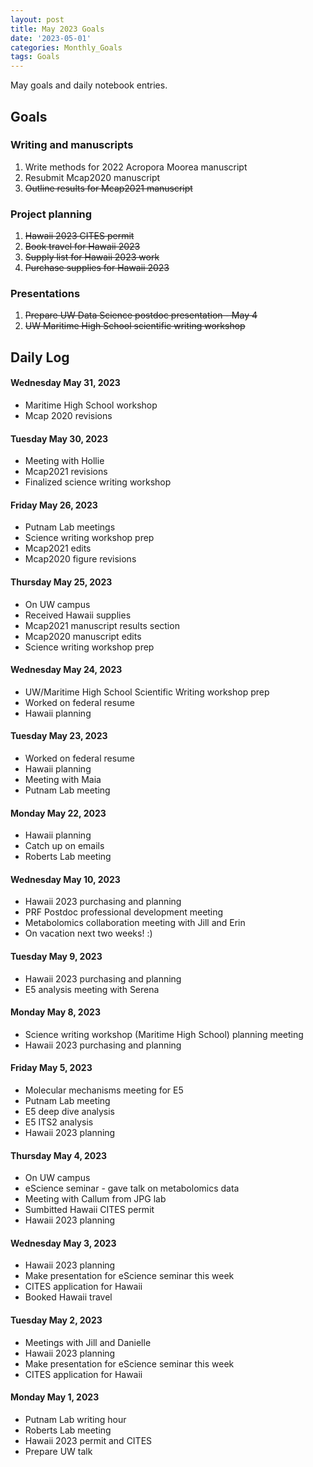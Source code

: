 ```yaml
---
layout: post
title: May 2023 Goals
date: '2023-05-01'
categories: Monthly_Goals
tags: Goals
---
```

May goals and daily notebook entries. 

## Goals  

### Writing and manuscripts 
              
1. Write methods for 2022 Acropora Moorea manuscript 
2. Resubmit Mcap2020 manuscript
3. ~~Outline results for Mcap2021 manuscript~~  

### Project planning 

1. ~~Hawaii 2023 CITES permit~~  
2. ~~Book travel for Hawaii 2023~~  
3. ~~Supply list for Hawaii 2023 work~~ 
4. ~~Purchase supplies for Hawaii 2023~~  

### Presentations

1. ~~Prepare UW Data Science postdoc presentation - May 4~~  
2. ~~UW Maritime High School scientific writing workshop~~

## **Daily Log**   

#### Wednesday May 31, 2023 

- Maritime High School workshop
- Mcap 2020 revisions

#### Tuesday May 30, 2023 

- Meeting with Hollie 
- Mcap2021 revisions
- Finalized science writing workshop 

#### Friday May 26, 2023 

- Putnam Lab meetings
- Science writing workshop prep
- Mcap2021 edits 
- Mcap2020 figure revisions 

#### Thursday May 25, 2023 

- On UW campus
- Received Hawaii supplies 
- Mcap2021 manuscript results section
- Mcap2020 manuscript edits
- Science writing workshop prep

#### Wednesday May 24, 2023 

- UW/Maritime High School Scientific Writing workshop prep
- Worked on federal resume 
- Hawaii planning 

#### Tuesday May 23, 2023 

- Worked on federal resume
- Hawaii planning 
- Meeting with Maia 
- Putnam Lab meeting

#### Monday May 22, 2023 

- Hawaii planning 
- Catch up on emails 
- Roberts Lab meeting

#### Wednesday May 10, 2023 

- Hawaii 2023 purchasing and planning
- PRF Postdoc professional development meeting
- Metabolomics collaboration meeting with Jill and Erin
- On vacation next two weeks! :) 

#### Tuesday May 9, 2023 

- Hawaii 2023 purchasing and planning
- E5 analysis meeting with Serena

#### Monday May 8, 2023 

- Science writing workshop (Maritime High School) planning meeting 
- Hawaii 2023 purchasing and planning

#### Friday May 5, 2023 

- Molecular mechanisms meeting for E5
- Putnam Lab meeting
- E5 deep dive analysis
- E5 ITS2 analysis 
- Hawaii 2023 planning

#### Thursday May 4, 2023 

- On UW campus 
- eScience seminar - gave talk on metabolomics data 
- Meeting with Callum from JPG lab 
- Sumbitted Hawaii CITES permit 
- Hawaii 2023 planning 

#### Wednesday May 3, 2023 

- Hawaii 2023 planning 
- Make presentation for eScience seminar this week
- CITES application for Hawaii
- Booked Hawaii travel 

#### Tuesday May 2, 2023 

- Meetings with Jill and Danielle
- Hawaii 2023 planning 
- Make presentation for eScience seminar this week
- CITES application for Hawaii 

#### Monday May 1, 2023 

- Putnam Lab writing hour
- Roberts Lab meeting
- Hawaii 2023 permit and CITES 
- Prepare UW talk